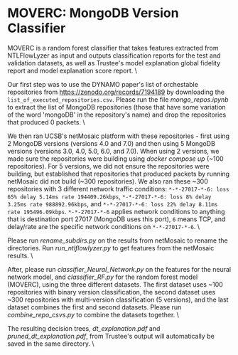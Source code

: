 # MOVERC: MongoDB Version Classifier

MOVERC is a random forest classifier that takes features extracted from NTLFlowLyzer as input and outputs classification reports for the test and validation datasets, as well as Trustee's model explanation global fidelity report and model explanation score report. \

Our first step was to use the DYNAMO paper's list of orchestable repositories from https://zenodo.org/records/7194189 by downloading the `list_of_executed_repositories.csv`. Please run the file *mongo_repos.ipynb* to extract the list of MongoDB repositories (those that have some variation of the word 'mongoDB' in the repository's name) and drop the repositories that produced 0 packets. \

We then ran UCSB's netMosaic platform with these repositories - first using 2 MongoDB versions (versions 4.0 and 7.0) and then using 5 MongoDB versions (versions 3.0, 4.0, 5.0, 6.0, and 7.0). When using 2 versions, we made sure the repositories were building using *docker compose up* (~100 repositories). For 5 versions, we did not ensure the repositories were building, but established that repositories that produced packets by running netMosaic did not build (~300 repositories). We also ran these ~300 repositories with 3 different network traffic conditions: `*-*-27017-*-6: loss 65% delay 5.14ms rate 194409.26kbps`, `*-*-27017-*-6: loss 8% delay 3.25ms rate 988892.96kbps`, and `*-*-27017-*-6: loss 22% delay 8.11ms rate 195496.09kbps`. `*-*-27017-*-6` applies network conditions to anything that is destination port 27017 (MongoDB uses this port), `6` means TCP, and delay/rate are the specific network conditions on `*-*-27017-*-6`. \

Please run *rename_subdirs.py* on the results from netMosaic to rename the directories. Run *run_ntlflowlyzer.py* to get features from the netMosaic results. \

After, please run *classifier_Neural_Network.py* on the features for the neural network model, and *classifier_RF.py* for the random forest model (MOVERC), using the three different datasets. The first dataset uses ~100 repositories with binary version classification, the second dataset uses ~300 repositories with multi-version classification (5 versions), and the last dataset combines the first and second datasets. Please run *combine_repo_csvs.py* to combine the datasets together. \

The resulting decision trees, *dt_explanation.pdf* and *pruned_dt_explanation.pdf*, from Trustee's output will automatically be saved in the same directory. \
